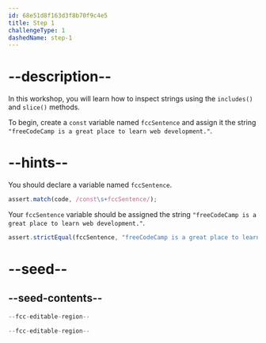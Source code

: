 ```yaml
---
id: 68e51d8f163d3f8b70f9c4e5
title: Step 1
challengeType: 1
dashedName: step-1
---
```


# --description--

In this workshop, you will learn how to inspect strings using the `includes()` and `slice()` methods.

To begin, create a `const` variable named `fccSentence` and assign it the string `"freeCodeCamp is a great place to learn web development."`.

# --hints--

You should declare a variable named `fccSentence`.

```js
assert.match(code, /const\s+fccSentence/);
```

Your `fccSentence` variable should be assigned the string `"freeCodeCamp is a great place to learn web development."`.

```js
assert.strictEqual(fccSentence, "freeCodeCamp is a great place to learn web development.");
```

# --seed--

## --seed-contents--

```js
--fcc-editable-region--

--fcc-editable-region--
```
